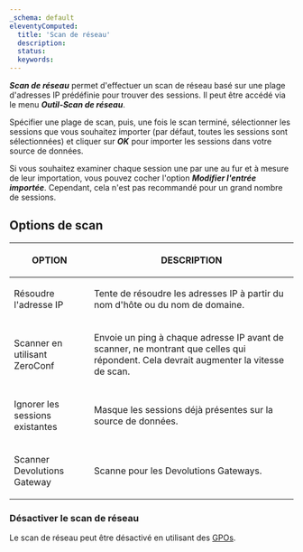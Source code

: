 ```yaml
---
_schema: default
eleventyComputed:
  title: 'Scan de réseau'
  description:
  status:
  keywords:
---
```

***Scan de réseau*** permet d'effectuer un scan de réseau basé sur une plage d'adresses IP prédéfinie pour trouver des sessions. Il peut être accédé via le menu ***Outil-Scan de réseau***.

Spécifier une plage de scan, puis, une fois le scan terminé, sélectionner les sessions que vous souhaitez importer (par défaut, toutes les sessions sont sélectionnées) et cliquer sur ***OK*** pour importer les sessions dans votre source de données.

Si vous souhaitez examiner chaque session une par une au fur et à mesure de leur importation, vous pouvez cocher l'option ***Modifier l'entrée importée***. Cependant, cela n'est pas recommandé pour un grand nombre de sessions.

## **Options de scan**

<table><thead><tr><th><p><strong>OPTION</strong></p></th><th><p><strong>DESCRIPTION</strong></p></th></tr></thead><tbody><tr><td><p>Résoudre l'adresse IP</p></td><td><p>Tente de résoudre les adresses IP à partir du nom d'hôte ou du nom de domaine.</p></td></tr><tr><td><p>Scanner en utilisant ZeroConf</p></td><td><p>Envoie un ping à chaque adresse IP avant de scanner, ne montrant que celles qui répondent. Cela devrait augmenter la vitesse de scan.</p></td></tr><tr><td><p>Ignorer les sessions existantes</p></td><td><p>Masque les sessions déjà présentes sur la source de données.</p></td></tr><tr><td><p>Scanner Devolutions Gateway</p></td><td><p>Scanne pour les Devolutions Gateways.</p></td></tr></tbody></table>

### Désactiver le scan de réseau

Le scan de réseau peut être désactivé en utilisant des [GPOs](/rdm/kb/rdm-windows/how-to-articles/group-policies/#disable-network-scan).

&nbsp;

&nbsp;
